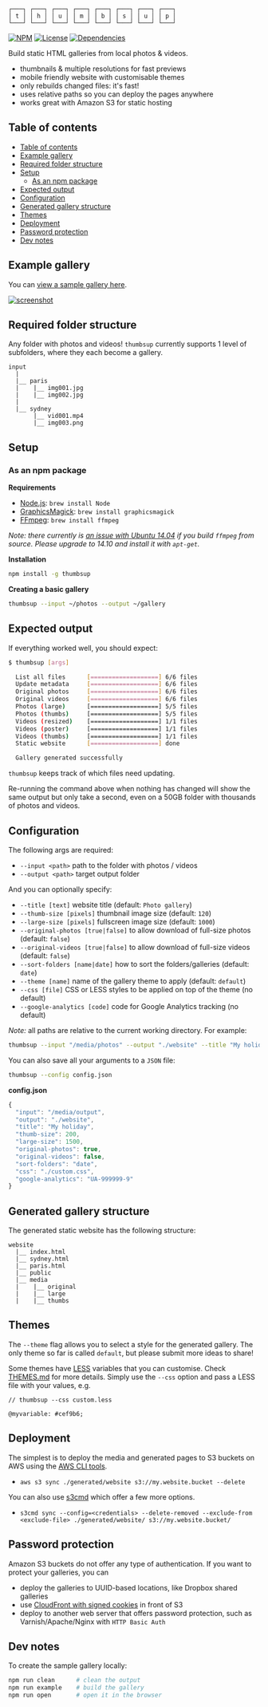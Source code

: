 
```
┌───┐ ┌───┐ ┌───┐ ┌───┐ ┌───┐ ┌───┐ ┌───┐ ┌───┐
│ t │ │ h │ │ u │ │ m │ │ b │ │ s │ │ u │ │ p │
└───┘ └───┘ └───┘ └───┘ └───┘ └───┘ └───┘ └───┘
```

[![NPM](http://img.shields.io/npm/v/thumbsup.svg?style=flat)](https://npmjs.org/package/thumbsup)
[![License](http://img.shields.io/npm/l/thumbsup.svg?style=flat)](https://github.com/rprieto/thumbsup)
[![Dependencies](http://img.shields.io/david/rprieto/thumbsup.svg?style=flat)](https://david-dm.org/rprieto/thumbsup)

Build static HTML galleries from local photos & videos.

- thumbnails & multiple resolutions for fast previews
- mobile friendly website with customisable themes
- only rebuilds changed files: it's fast!
- uses relative paths so you can deploy the pages anywhere
- works great with Amazon S3 for static hosting

## Table of contents

<!-- START toc -->
- [Table of contents](#table-of-contents)
- [Example gallery](#example-gallery)
- [Required folder structure](#required-folder-structure)
- [Setup](#setup)
  * [As an npm package](#as-an-npm-package)
- [Expected output](#expected-output)
- [Configuration](#configuration)
- [Generated gallery structure](#generated-gallery-structure)
- [Themes](#themes)
- [Deployment](#deployment)
- [Password protection](#password-protection)
- [Dev notes](#dev-notes)

<!-- END toc -->

## Example gallery

You can [view a sample gallery here](http://rprieto.github.io/thumbsup).

[![screenshot](https://raw.github.com/rprieto/thumbsup/master/screenshot.jpg)](http://rprieto.github.io/thumbsup)

## Required folder structure

Any folder with photos and videos!
`thumbsup` currently supports 1 level of subfolders, where they each become a gallery.

```
input
  |
  |__ paris
  |    |__ img001.jpg
  |    |__ img002.jpg
  |
  |__ sydney
       |__ vid001.mp4
       |__ img003.png
```

## Setup

### As an npm package

**Requirements**

- [Node.js](http://nodejs.org/): `brew install Node`
- [GraphicsMagick](http://www.graphicsmagick.org/): `brew install graphicsmagick`
- [FFmpeg](http://www.ffmpeg.org/): `brew install ffmpeg`

*Note: there currently is [an issue with Ubuntu 14.04](#27) if you build `ffmpeg` from source. Please upgrade to 14.10 and install it with `apt-get`.*

**Installation**

```bash
npm install -g thumbsup
```

**Creating a basic gallery**

```bash
thumbsup --input ~/photos --output ~/gallery
```

## Expected output

If everything worked well, you should expect:

```bash
$ thumbsup [args]

  List all files      [===================] 6/6 files
  Update metadata     [===================] 6/6 files
  Original photos     [===================] 6/6 files
  Original videos     [===================] 6/6 files
  Photos (large)      [===================] 5/5 files
  Photos (thumbs)     [===================] 5/5 files
  Videos (resized)    [===================] 1/1 files
  Videos (poster)     [===================] 1/1 files
  Videos (thumbs)     [===================] 1/1 files
  Static website      [===================] done

  Gallery generated successfully
```

`thumbsup` keeps track of which files need updating.

Re-running the command above when nothing has changed will show the same output but only take a second,
even on a 50GB folder with thousands of photos and videos.

## Configuration

The following args are required:

- `--input <path>` path to the folder with photos / videos
- `--output <path>` target output folder

And you can optionally specify:

- `--title [text]` website title (default: `Photo gallery`)
- `--thumb-size [pixels]` thumbnail image size (default: `120`)
- `--large-size [pixels]` fullscreen image size (default: `1000`)
- `--original-photos [true|false]` to allow download of full-size photos (default: `false`)
- `--original-videos [true|false]` to allow download of full-size videos (default: `false`)
- `--sort-folders [name|date]` how to sort the folders/galleries (default: `date`)
- `--theme [name]` name of the gallery theme to apply (default: `default`)
- `--css [file]` CSS or LESS styles to be applied on top of the theme (no default)
- `--google-analytics [code]` code for Google Analytics tracking (no default)

*Note:* all paths are relative to the current working directory.
For example:

```bash
thumbsup --input "/media/photos" --output "./website" --title "My holidays" --thumb-size 200 --large-size 1500 --full-size-photos true --sort-folders date --css "./custom.css" --google-analytics "UA-999999-9"
```

You can also save all your arguments to a `JSON` file:

```bash
thumbsup --config config.json
```

**config.json**

```js
{
  "input": "/media/output",
  "output": "./website",
  "title": "My holiday",
  "thumb-size": 200,
  "large-size": 1500,
  "original-photos": true,
  "original-videos": false,
  "sort-folders": "date",
  "css": "./custom.css",
  "google-analytics": "UA-999999-9"
}
```

## Generated gallery structure

The generated static website has the following structure:

```
website
  |__ index.html
  |__ sydney.html
  |__ paris.html
  |__ public
  |__ media
  |    |__ original
  |    |__ large
  |    |__ thumbs
```

##  Themes

The `--theme` flag allows you to select a style for the generated gallery.
The only theme so far is called `default`, but please submit more ideas to share!

Some themes have [LESS](http://lesscss.org/) variables that you can customise.
Check [THEMES.md](THEMES.md) for more details.
Simply use the `--css` option and pass a LESS file with your values, e.g.

```less
// thumbsup --css custom.less

@myvariable: #cef9b6;
```

## Deployment

The simplest is to deploy the media and generated pages to S3 buckets on AWS using the [AWS CLI tools](http://aws.amazon.com/cli/).

- `aws s3 sync ./generated/website s3://my.website.bucket --delete`

You can also use [s3cmd](http://s3tools.org/) which offer a few more options.

- `s3cmd sync --config=<credentials> --delete-removed --exclude-from <exclude-file> ./generated/website/ s3://my.website.bucket/`


## Password protection

Amazon S3 buckets do not offer any type of authentication. If you want to protect your galleries, you can

- deploy the galleries to UUID-based locations, like Dropbox shared galleries
- use [CloudFront with signed cookies](http://docs.aws.amazon.com/AmazonCloudFront/latest/DeveloperGuide/PrivateContent.html) in front of S3
- deploy to another web server that offers password protection, such as Varnish/Apache/Nginx with `HTTP Basic Auth`

## Dev notes

To create the sample gallery locally:

```bash
npm run clean      # clean the output
npm run example    # build the gallery
npm run open       # open it in the browser
```
